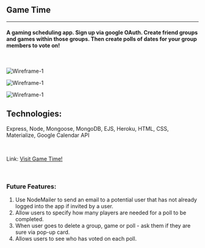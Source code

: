 ## Game Time
---

#### A gaming scheduling app. Sign up via google OAuth. Create friend groups and games within those groups. Then create polls of dates for your group members to vote on!

<br>

![Wireframe-1](https://i.imgur.com/hpRqtao.png)

![Wireframe-1](https://i.imgur.com/T5S5q1j.png)

![Wireframe-1](https://i.imgur.com/EPrHJHH.png)


Technologies:
------
Express, Node, Mongoose, MongoDB, EJS, Heroku, HTML, CSS, Materialize, Google Calendar API

<br>

Link: [Visit Game Time!](https://game-time-scheduler.herokuapp.com/)


<br>

### Future Features:
1. Use NodeMailer to send an email to a potential user that has not already logged into the app if invited by a user.
2. Allow users to specify how many players are needed for a poll to be completed.
3. When user goes to delete a group, game or poll - ask them if they are sure via pop-up card.
4. Allows users to see who has voted on each poll.
